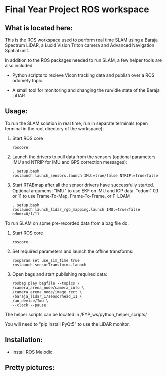 # Final Year Project ROS workspace

## What is located here:
This is the ROS workspace used to perform real time SLAM using a Baraja Spectrum LiDAR, a Lucid Vision Triton camera and Advanced Navigation Spatial unit.

In addition to the ROS packages needed to run SLAM, a few helper tools are also included:

- Python scripts to recieve Vicon tracking data and publish over a ROS odomety topic. 

- A small tool for monitoring and changing the run/idle state of the Baraja LiDAR

## Usage:

To run the SLAM solution in real time, run in separate terminals (open terminal in the root directory of the workspace):

1. Start ROS core
    ```shell
    roscore
    ```
2. Launch the drivers to pull data from the sensors (optional parameters IMU and NTRIP for IMU and GPS correction messages):
    ```
    . setup.bash
    roslaunch launch_sensors.launch IMU:=true/false NTRIP:=true/false
    ```
3. Start RTABmap after all the sensor drivers have successfully started. Optional argumens: "IMU" to use EKF on IMU and ICP data. "odom" 0,1 or 11 to use Frame-To-Map, Frame-To-Frame, or F-LOAM 
    ```
    . setup.bash
    roslaunch launch_lidar_rgb_mapping.launch IMU:=true/false odom:=0/1/11
    ```

To run SLAM on some pre-recorded data from a bag file do:
1. Start ROS core
    ```
    roscore
    ```

2. Set required parameters and launch the offline transforms:
    ```
    rosparam set use_sim_time true
    roslaunch sensorTransforms.launch
    ```
3. Open bags and start publishing required data:
    ```
    rosbag play bagfile --topics \
    /camera_arena_node/camera_info \
    /camera_arena_node/image_rect \
    /baraja_lidar_1/sensorhead_11 \
    /an_device/Imu \
    --clock --pause
    ```


The helper scripts can be located in /FYP_ws/python_helper_scripts/

You will need to "pip install PyQt5" to use the LiDAR monitor.  


## Installation:
- Install ROS Melodic


## Pretty pictures:


